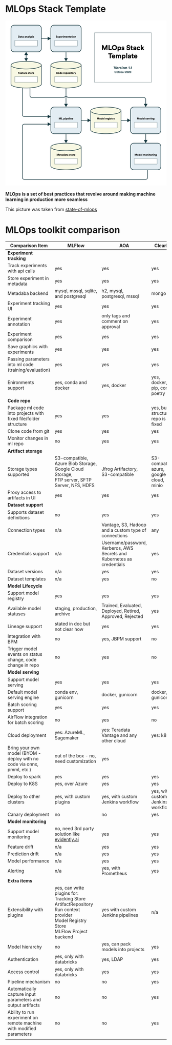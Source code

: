 # MLOps Stack Template
[![](img/mlops_stack.png)](https://ml-ops.org/content/state-of-mlops)

**MLOps is a set of best practices that revolve around making machine learning in production more seamless**

This picture was taken from  [state-of-mlops](https://ml-ops.org/content/state-of-mlops)
# MLOps toolkit comparison


| Comparison Item                                                        | MLFlow                                                                                                                                      | AOA                                                                    | ClearML                                     |
|------------------------------------------------------------------------|---------------------------------------------------------------------------------------------------------------------------------------------|------------------------------------------------------------------------|---------------------------------------------|
| **Experiment tracking**                                                |                                                                                                                                             |                                                                        |                                             |
| Track experiments with api calls                                       | yes                                                                                                                                         | yes                                                                    | yes                                         |
| Store experiment in metadata                                           | yes                                                                                                                                         | yes                                                                    | yes                                         |
| Metadaba backend                                                       | mysql, mssql, sqlite, and postgresql                                                                                                        | h2, mysql, postgresql, mssql                                           | mongo                                       |
| Experiment tracking UI                                                 | yes                                                                                                                                         | yes                                                                    | yes                                         |
| Experiment annotation                                                  | yes                                                                                                                                         | only tags and comment on approval                                      | yes                                         |
| Experiment comparison                                                  | yes                                                                                                                                         | yes                                                                    | yes                                         |
| Save graphics with experiments                                         | yes                                                                                                                                         | yes                                                                    | yes                                         |
| Passing parameters into ml code (training/evaluation)                  | yes                                                                                                                                         | yes                                                                    | yes                                         |
| Enironments support                                                    | yes, conda and docker                                                                                                                       | yes, docker                                                            | yes, docker, pip, conda, poetry             |
| **Code repo**                                                          |                                                                                                                                             |                                                                        |                                             |
| Package ml code into projects with fixed file/folder structure         | yes                                                                                                                                         | yes                                                                    | yes, but the structure or repo is not fixed |
| Clone code from git                                                    | yes                                                                                                                                         | yes                                                                    | yes                                         |
| Monitor changes in ml repo                                             | no                                                                                                                                          | yes                                                                    | yes                                         |
| **Artifact storage**                                                   |                                                                                                                                             |                                                                        |                                             |
| Storage types supported                                                | S3-compatible,<br>Azure Blob Storage,<br>Google Cloud Storage,<br>FTP server, SFTP Server, NFS, HDFS                                        | Jfrog Artifactory,  S3-compatible                                      | S3-compatible, azure, google cloud, minio   |
| Proxy access to artifacts in UI                                        | yes                                                                                                                                         | yes                                                                    | yes                                         |
| **Dataset support**                                                    |                                                                                                                                             |                                                                        |                                             |
| Supports dataset definitions                                           | no                                                                                                                                          | yes                                                                    | yes                                         |
| Connection types                                                       | n/a                                                                                                                                         | Vantage, S3, Hadoop and a custom type of connections                   | any                                         |
| Credentials support                                                    | n/a                                                                                                                                         | Username/password, Kerberos, AWS Secrets and Kubernetes as credentials | yes                                         |
| Dataset versions                                                       | n/a                                                                                                                                         | yes                                                                    | yes                                         |
| Dataset templates                                                      | n/a                                                                                                                                         | yes                                                                    | no                                          |
| **Model Lifecycle**                                                    |                                                                                                                                             |                                                                        |                                             |
| Support model registry                                                 | yes                                                                                                                                         | yes                                                                    | yes                                         |
| Available model statuses                                               | staging, production, archive                                                                                                                | Trained, Evaluated, Deployed, Retired, Approved, Rejected              | yes                                         |
| Lineage support                                                        | stated in doc but not clear how                                                                                                             | yes                                                                    | yes                                         |
| Integration with BPM                                                   | no                                                                                                                                          | yes, JBPM support                                                      | no                                          |
| Trigger model events on status change, code change in repo             | no                                                                                                                                          | yes                                                                    | no                                          |
| **Model serving**                                                      |                                                                                                                                             |                                                                        |                                             |
| Support model serving                                                  | yes                                                                                                                                         | yes                                                                    | yes                                         |
| Default model serving engine                                           | conda env, gunicorn                                                                                                                         | docker, gunicorn                                                       | docker, gunicorn                            |
| Batch scoring support                                                  | yes                                                                                                                                         | yes                                                                    | yes                                         |
| AirFlow integration for batch scoring                                  | no                                                                                                                                          | yes                                                                    | no                                          |
| Cloud deployment                                                       | yes: AzureML, Sagemaker                                                                                                                     | yes: Teradata Vantage and any other cloud                              | yes: k8s                                    |
| Bring your own model (BYOM - deploy with no code via onnx, pmml, etc ) | out of the box - no, need customization                                                                                                     | yes                                                                    |                                             |
| Deploy to spark                                                        | yes                                                                                                                                         | yes                                                                    | yes                                         |
| Deploy to K8S                                                          | yes, over Azure                                                                                                                             | yes                                                                    | yes                                         |
| Deploy to other clusters                                               | yes, with custom plugins                                                                                                                    | yes, with custom Jenkins workflow                                      | yes, with custom Jenkins workflow           |
| Canary deployment                                                      | no                                                                                                                                          | no                                                                     | yes                                         |
| **Model monitoring**                                                   |                                                                                                                                             |                                                                        |                                             |
| Support model monitoring                                               | no, need 3rd party solution like [evidently.ai](https://evidentlyai.com)                                                                    | yes                                                                    | yes                                         |
| Feature drift                                                          | n/a                                                                                                                                         | yes                                                                    | yes                                         |
| Prediction drift                                                       | n/a                                                                                                                                         | yes                                                                    | yes                                         |
| Model performance                                                      | n/a                                                                                                                                         | yes                                                                    | yes                                         |
| Alerting                                                               | n/a                                                                                                                                         | yes, with Prometheus                                                   | yes                                         |
| **Extra items**                                                        |                                                                                                                                             |                                                                        |                                             |
| Extensibility with plugins                                             | yes, can write plugins for:  Tracking Store<br>ArtifactRepository<br>Run context provider<br>Model Registry Store<br>MLFlow Project backend | yes with custom Jenkins pipelines                                      | n/a                                         |
| Model hierarchy                                                        | no                                                                                                                                          | yes, can pack models into projects                                     | yes                                         |
| Authentication                                                         | yes, only with databricks                                                                                                                   | yes, LDAP                                                              | yes                                         |
| Access control                                                         | yes, only with databricks                                                                                                                   | yes                                                                    | yes                                         |
| Pipeline mechanism                                                     | no                                                                                                                                          | no                                                                     | yes                                         |
| Automatically capture input parameters and output artifacts            | no                                                                                                                                          | no                                                                     | yes                                         |
| Ability to run experiment on remote machine with modified parameters   | no                                                                                                                                          | no                                                                     | yes                                         |
|                                                                        |                                                                                                                                             |                                                                        |                                             |


